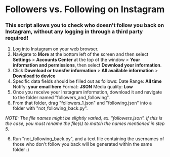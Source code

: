 # Followers vs. Following on Instagram #

### This script allows you to check who doesn't follow you back on Instagram, without any logging in through a third party required! ###

1. Log into Instagram on your web browser.
2. Navigate to **More** at the bottom left of the screen and then select **Settings** > **Accounts Center** at the top of the window > **Your information and permissions**, then select **Download your information**.
3. Click **Download or transfer information** > **All available information** > **Download to device**
4. Specific data fields should be filled out as follows:
   Date Range: **All time**
   Notify: **your email here**
   Format: **JSON**
   Media quality: **Low**
6. Once you receive your Instagram information, download it and navigate to the folder named "followers_and_following".
7. From that folder, drag "followers_1.json" and "following.json" into a folder with "not_following_back.py".

*NOTE: The file names might be slightly varied, ex. "followers.json". If this is the case, you must rename the file(s) to match the names mentioned in step 5.*

6. Run "not_following_back.py", and a text file containing the usernames of those who don't follow you back will be generated within the same folder :)
